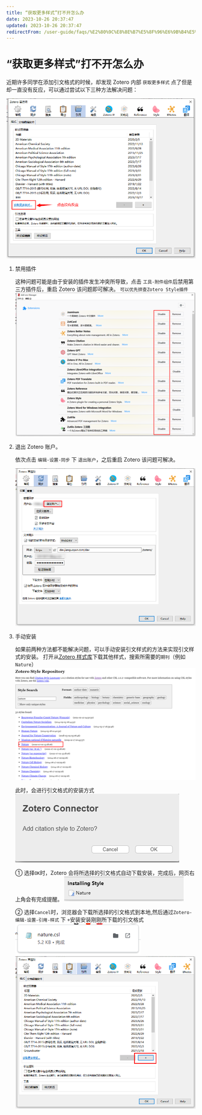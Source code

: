 ```yaml
---
title: “获取更多样式”打不开怎么办
date: 2023-10-26 20:37:47
updated: 2023-10-26 20:37:47
redirectFrom: /user-guide/faqs/%E2%80%9C%E8%8E%B7%E5%8F%96%E6%9B%B4%E5%A4%9A%E6%A0%B7%E5%BC%8F%E2%80%9D%E6%89%93%E4%B8%8D%E5%BC%80%E6%80%8E%E4%B9%88%E5%8A%9E.html
---
```


# “获取更多样式”打不开怎么办

近期许多同学在添加引文格式的时候，却发现 Zotero 内部 `获取更多样式` 点了但是却一直没有反应，可以通过尝试以下三种方法解决问题：

![点击“获取更多样式”没有反应](../../assets/images/image-获取更多样式没有反应.png)

1. 禁用插件

   这种问题可能是由于安装的插件发生冲突所导致，点击 `工具-附件组件`后禁用第三方插件后，重启 Zotero 该问题即可解决。
   `可以优先排查Zotero Style插件`
   ![禁用插件](../../assets/images/image-zotero-禁用插件.png)

2. 退出 Zotero 账户。

   依次点击 `编辑-设置-同步` 下 `退出账户`，之后重启 Zotero 该问题可解决。

   ![退出Zotero账户](../../assets/images/image-zotero-退出账户.png)

3. 手动安装

   如果前两种方法都不能解决问题，可以手动安装引文样式的方法来实现引文样式的安装。
   打开从[Zotero 样式库](https://www.zotero.org/styles)下载其他样式，搜索所需要的`期刊`（例如`Nature`）
   ![选择需要的引文格式下载](../../assets/images/image-zotero-引文格式下载.png)

   此时，会进行引文格式的安装方式
   ![引文格式安装方式](../../assets/images/image-zotero-引文格式安装方式.png)

   ① 选择`OK`时，Zotero 会将所选择的引文格式自动下载安装，完成后，网页右上角会有完成提醒。
   ![引文格式安装完成](../../assets/images/image-zotero-引文格式安装完成.png)

   ② 选择`Cancel`时，浏览器会下载所选择的引文格式到本地,然后通过`Zotero-编辑-设置-引用-样式` 下 `+`安装安装刚刚所下载的引文格式
   ![引文格式下载完成](../../assets/images/image-引文格式下载.png)
   ![安装本地引文格式](../../assets/images/image-zotero-安装本地引文格式.png)
